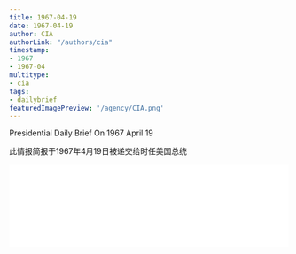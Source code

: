 ```yaml
---
title: 1967-04-19
date: 1967-04-19
author: CIA 
authorLink: "/authors/cia"
timestamp: 
- 1967
- 1967-04
multitype: 
- cia
tags: 
- dailybrief
featuredImagePreview: '/agency/CIA.png'
---
```



Presidential Daily Brief On 1967 April 19

此情报简报于1967年4月19日被递交给时任美国总统

<!--more-->





<div id="over" style="width:100%; overflow:hidden"> <iframe id="sFrame" name="sFrame" frameborder="no" border="0"  allowfullscreen marginwidth="0" scrolling="no" src = " /CIA/1967-04-19.html "  style = " position:absulute; width: 806px; top: 300;" > </iframe> </div>